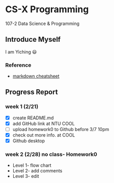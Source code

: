 # CS-X Programming
107-2 Data Science & Programming

## Introduce Myself 
I am Yiching :smiley: 

### Reference
- [markdown cheatsheet](https://github.com/adam-p/markdown-here/wiki/Markdown-Cheatsheet)

## Progress Report 

### week 1 (2/21)
- [x] create README.md 
- [x] add GitHub link at NTU COOL
- [ ] upload homework0 to Github before 3/7 10pm
- [x] check out more info. at COOL
- [x] Github desktop

### week 2 (2/28) no class- Homework0
- Level 1- flow chart 
- Level 2- add comments 
- Level 3- edit
